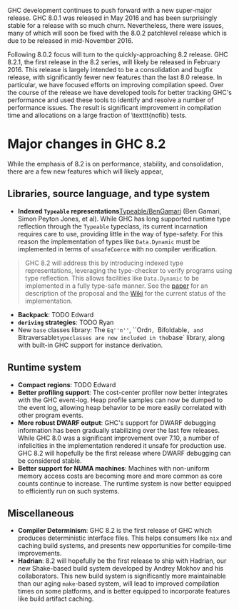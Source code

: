 
GHC development continues to push forward with a new super-major release.
GHC 8.0.1 was released in May 2016 and has been surprisingly stable for a
release with so much churn. Nevertheless, there were issues, many of which will
soon be fixed with the 8.0.2 patchlevel release which is due to be released in
mid-November 2016.


Following 8.0.2 focus will turn to the quickly-approaching 8.2 release.
GHC 8.2.1, the first release in the 8.2 series, will likely be released in
February 2016. This release is largely intended to be a consolidation and bugfix
release, with significantly fewer new features than the last 8.0 release.
In particular, we have focused efforts on improving compilation speed.
Over the course of the release we have developed tools for
better tracking GHC's performance and used these tools to identify and resolve a
number of performance issues. The result is significant improvement in
compilation time and allocations on a large fraction of \\texttt{nofib} tests.

# Major changes in GHC 8.2


While the emphasis of 8.2 is on performance, stability, and consolidation,
there are a few new features which will likely appear,

## Libraries, source language, and type system

- **Indexed `Typeable` representations**[Typeable/BenGamari](typeable/ben-gamari) (Ben Gamari, Simon Peyton Jones, et al). While GHC has long supported runtime type reflection through the `Typeable` typeclass, its current incarnation requires care to use, providing little in the way of type-safety. For this reason the implementation of types like `Data.Dynamic` must be implemented in terms of `unsafeCoerce` with no compiler verification.

>
> GHC 8.2 will address this by introducing indexed type representations, leveraging the type-checker to verify programs using type reflection. This allows facilities like `Data.Dynamic` to be implemented in a fully type-safe manner. See the [ paper](http://research.microsoft.com/en-us/um/people/simonpj/papers/haskell-dynamic/) for an description of the proposal and the [ Wiki](https://ghc.haskell.org/trac/ghc/wiki/Typeable/BenGamari) for the current status of the implementation.

- **Backpack**: TODO Edward
- **`deriving` strategies**: TODO Ryan
- New `base` classes library: The `Eq''n''`, ``Ord*n*`, `Bifoldable`, and `Bitraversable` typeclasses are now included in the `base\` library, along with built-in GHC support for instance derivation.

## Runtime system

- **Compact regions**: TODO Edward
- **Better profiling support**: The cost-center profiler now better integrates with the GHC event-log. Heap profile samples can now be dumped to the event log, allowing heap behavior to be more easily correlated with other program events.
- **More robust DWARF output**: GHC's support for DWARF debugging information has been gradually stabilizing over the last few releases. While GHC 8.0 was a significant improvement over 7.10, a number of infelicities in the implementation rendered it unsafe for production use. GHC 8.2 will hopefully be the first release where DWARF debugging can be considered stable.
- **Better support for NUMA machines**: Machines with non-uniform memory access costs are becoming more and more common as core counts continue to increase. The runtime system is now better equipped to efficiently run on such systems.

## Miscellaneous

- **Compiler Determinism**: GHC 8.2 is the first release of GHC which produces deterministic interface files. This helps consumers like `nix` and caching build systems, and presents new opportunities for compile-time improvements.
- **Hadrian**: 8.2 will hopefully be the first release to ship with Hadrian, our new Shake-based build system developed by Andrey Mokhov and his collaborators. This new build system is significantly more maintainable than our aging `make`-based system, will lead to improved compilation times on some platforms, and is better equipped to incorporate features like build artifact caching.
